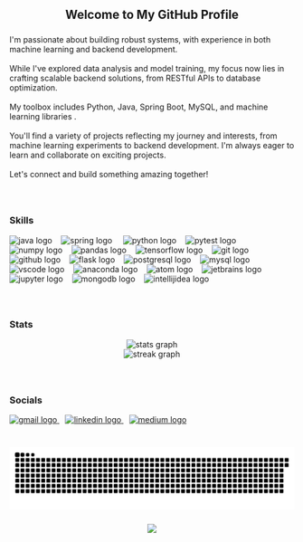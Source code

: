 <h2 align="center">Welcome to My GitHub Profile</h2>

###

<p align="left">I'm passionate about building robust systems, with experience in both machine learning and backend development. <br><br>While I've explored data analysis and model training, my focus now lies in crafting scalable backend solutions, from RESTful APIs to database optimization. <br><br>My toolbox includes Python, Java, Spring Boot, MySQL, and machine learning libraries . <br><br>You'll find a variety of projects reflecting my journey and interests, from machine learning experiments to backend development. I'm always eager to learn and collaborate on exciting projects. <br><br>Let's connect and build something amazing together!</p>

###
<br> 
<h3>Skills</h3>

<div align="left">
  <img src="https://img.shields.io/badge/Java-007396?logo=java&logoColor=white&style=for-the-badge" height="27" alt="java logo" style="margin-right: 12px;" />
  <img src="https://img.shields.io/badge/Spring-6DB33F?logo=spring&logoColor=black&style=for-the-badge" height="27" alt="spring logo" style="margin-right: 15px;" />
  <img src="https://img.shields.io/badge/Python-3776AB?logo=python&logoColor=white&style=for-the-badge" height="27" alt="python logo" style="margin-right: 12px;" />
  <img src="https://img.shields.io/badge/Pytest-0A9EDC?logo=pytest&logoColor=white&style=for-the-badge" height="27" alt="pytest logo" style="margin-right: 12px;" />
  <img src="https://img.shields.io/badge/NumPy-013243?logo=numpy&logoColor=white&style=for-the-badge" height="27" alt="numpy logo" style="margin-right: 12px;" />
  <img src="https://img.shields.io/badge/pandas-150458?logo=pandas&logoColor=white&style=for-the-badge" height="27" alt="pandas logo" style="margin-right: 12px;" />
  <img src="https://img.shields.io/badge/TensorFlow-FF6F00?logo=tensorflow&logoColor=black&style=for-the-badge" height="27" alt="tensorflow logo" style="margin-right: 12px;" />
  <img src="https://img.shields.io/badge/Git-F05032?logo=git&logoColor=white&style=for-the-badge" height="27" alt="git logo" style="margin-right: 12px;" />
  <img src="https://img.shields.io/badge/GitHub-181717?logo=github&logoColor=white&style=for-the-badge" height="27" alt="github logo" style="margin-right: 12px;" />
  <img src="https://img.shields.io/badge/Flask-000000?logo=flask&logoColor=white&style=for-the-badge" height="27" alt="flask logo" style="margin-right: 12px;" />
  <img src="https://img.shields.io/badge/PostgreSQL-4169E1?logo=postgresql&logoColor=white&style=for-the-badge" height="27" alt="postgresql logo" style="margin-right: 12px;" />
  <img src="https://img.shields.io/badge/MySQL-4479A1?logo=mysql&logoColor=white&style=for-the-badge" height="27" alt="mysql logo" style="margin-right: 12px;" />
  <img src="https://img.shields.io/badge/Visual Studio Code-007ACC?logo=visualstudiocode&logoColor=white&style=for-the-badge" height="27" alt="vscode logo" style="margin-right: 12px;" />
  <img src="https://img.shields.io/badge/Anaconda-44A833?logo=anaconda&logoColor=white&style=for-the-badge" height="27" alt="anaconda logo" style="margin-right: 12px;" />
  <img src="https://img.shields.io/badge/Atom-66595C?logo=atom&logoColor=white&style=for-the-badge" height="27" alt="atom logo" style="margin-right: 12px;" />
  <img src="https://img.shields.io/badge/JetBrains-000000?logo=jetbrains&logoColor=white&style=for-the-badge" height="27" alt="jetbrains logo" style="margin-right: 12px;" />
  <img src="https://img.shields.io/badge/Jupyter-F37626?logo=jupyter&logoColor=black&style=for-the-badge" height="27" alt="jupyter logo" style="margin-right: 12px;" />
  <img src="https://img.shields.io/badge/MongoDB-47A248?logo=mongodb&logoColor=white&style=for-the-badge" height="27" alt="mongodb logo" style="margin-right: 12px;" />
  <img src="https://img.shields.io/badge/IntelliJ IDEA-000000?logo=intellijidea&logoColor=white&style=for-the-badge" height="27" alt="intellijidea logo" style="margin-right: 12px;" />
</div>



###
<br>
<h3> Stats </h3>
<div align="center">
  <img src="https://github-readme-stats.vercel.app/api?username=Aditya-Ramachandran&hide_title=false&hide_rank=true&show_icons=true&include_all_commits=true&count_private=true&disable_animations=false&theme=dracula&locale=en&hide_border=false" height="150" alt="stats graph"  /> <br>
  <img src="https://streak-stats.demolab.com?user=Aditya-Ramachandran&locale=en&mode=daily&theme=dracula&hide_border=false&border_radius=5" height="150" alt="streak graph"  />
</div>

###
<br>
<h3>Socials</h3>
<div align="left">
  <a href="mailto:adityaramachandran25@gmail.com" target="_blank" style="margin-right: 10px;">
    <img src="https://img.shields.io/static/v1?message=Gmail&logo=gmail&label=&color=D14836&logoColor=white&labelColor=&style=flat" height="25" alt="gmail logo"  />
  </a>
  <a href="https://www.linkedin.com/in/aditya-ramachandran-27b2ab24a/" target="_blank" style="margin-right: 10px;">
    <img src="https://img.shields.io/static/v1?message=LinkedIn&logo=linkedin&label=&color=0077B5&logoColor=white&labelColor=&style=flat" height="25" alt="linkedin logo"  />
  </a>
  <a href="https://medium.com/@adityaramachandran25" target="_blank" style="margin-right: 10px;">
    <img src="https://img.shields.io/static/v1?message=Medium&logo=medium&label=&color=12100E&logoColor=white&labelColor=&style=flat" height="25" alt="medium logo"  />
  </a>
</div>


###

<br clear="both">

<img src="https://raw.githubusercontent.com/Aditya-Ramachandran/Aditya-Ramachandran/output/snake.svg" alt="Snake animation" />

###

<div align="center">
  <img src="https://profile-counter.glitch.me/Aditya-Ramachandran/count.svg?"  />
</div>

###
